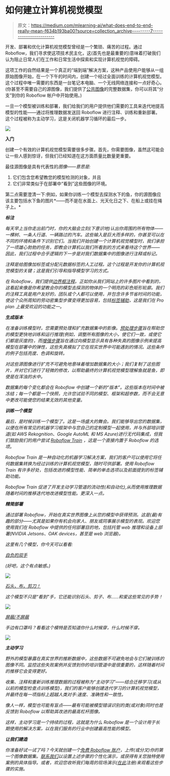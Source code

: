 # 如何建立计算机视觉模型

> 原文：<https://medium.com/mlearning-ai/what-does-end-to-end-really-mean-f634b193ba00?source=collection_archive---------7----------------------->

开发、部署和优化计算机视觉模型曾经是一个繁琐、痛苦的过程。通过 Roboflow，我们寻求使这项技术民主化，这(首先也是最重要的)意味着打破我们认为阻止日常人们在工作和日常生活中探索和实现计算机视觉的障碍。

这项工作的自然结果是一个真正的“端到端”解决方案，这种产品使用户能够从一组原始图像开始，在一个下午的时间内，创建一个经过全面训练的计算机视觉模型。这个过程中唯一需要的东西是一台笔记本电脑、一个无线网络连接和一点好奇心。(你甚至不需要自己的源图像，我们提供了[公共图像](https://public.roboflow.com/)的完整数据集，你可以将其“分支”到你的 Roboflow 帐户中开始使用。)

一旦一个模型被训练和部署，我们给我们的用户提供他们需要的工具来迭代地提高模型的性能——通过将推理数据发送回 Roboflow 进行注释、训练和重新部署。这个过程被称为主动学习，这是关闭机器学习循环的最后一步。

![](img/492ce741a686f7c2b2abf7a7dcec3465.png)

**入门**

创建一个有效的计算机视觉模型需要很多步骤。首先，你需要图像，虽然这可能会让一些人感到惊讶，但我们已经知道在这方面质量比数量更重要。

最佳源图像是具有代表性的*图像——意思是:*

1.  它们包含您希望教您的模型检测的对象，并且
2.  它们非常类似于在部署中“看到”这些图像的环境。

第二点需要澄清一下:例如，如果你训练一个模型去探测水下的鱼，你的源图像应该主要包括水下鱼的图片*——而不是在水面上、光天化日之下、在船上或挂在绳子上。*

***标注***

*每天早上当你走出前门时，你的大脑会立刻(下意识地)认出你周围的所有物体——一棵树、一条人行道、一辆路过的汽车。这些输入是巨大而多样的，你甚至可以在不同的环境和条件下识别它们。当我们开始创建一个计算机视觉模型时，我们承担了一项雄心勃勃的任务，即教会计算机以我们所看到的方式来看待这个世界——因此，我们过程中合乎逻辑的下一步是对我们数据集中的图像进行注释或标记。*

*注释是给图像加标签或分配元数据标签的人工过程。这个过程是开发你的计算机视觉模型的关键；这是我们引导和指导模型学习的方式。*

*在 Roboflow，我们提供[边界框注释](https://blog.roboflow.com/labeling/)。正如你从我们网站上的许多图片中看到的，这看起来像是你希望教会你的模型去探测的物体的一个明亮的彩色矩形轮廓。我们的注释工具是用户友好的，团队或个人都可以使用，并包含许多节省时间的功能，使这个众所周知的劳动密集型步骤变得更加容易，包括[标签辅助](https://blog.roboflow.com/announcing-label-assist/)，这是我们在 Pro plan 上最受欢迎的功能之一。*

***生成版本***

*在准备训练模型时，您需要预处理和扩充数据集中的影像。[预处理步骤](https://blog.roboflow.com/tag/preprocessing/)旨在帮助您的模型更快地训练和运行推理(例如，调整所有图像的大小，使它们一致，或使它们都是灰度的)，而[增强步骤](https://blog.roboflow.com/boosting-image-detection-performance-with-data-augmentation/)旨在通过向模型显示具有各种失真的图像示例来提高模型在部署中的弹性，这些失真模拟了它在现实世界中可能遇到的情况。这些条件的例子包括亮度、色调和旋转。*

*对这些源图像进行扩充不可避免地意味着增加数据集的大小；我们复制了这些图片，并对它们进行了轻微的修改，以帮助最终的计算机视觉模型理解鱼就是鱼，即使是在浑浊的水中。*

*数据集的每个变化都会在 Roboflow 中创建一个新的“版本”。这些版本在时间中被冻结；每一个都是一个快照，允许您试验不同的模型、框架和超参数，而不会无意中更改可能使您的结果无效的其他变量。*

***训练一个模型***

*最后，是时候训练一个模型了。这是一场盛大的舞会。我们能够导出您的数据集，以便在所有常见的机器学习框架中与您自己的定制模型一起使用，并与外部培训管道(如 AWS Rekognition、Google AutoML 和 MS Azure)进行无代码集成，但我们鼓励我们的用户尝试 [Roboflow Train](https://blog.roboflow.com/why-roboflow-train/) ，这是一个直接内置于 Roboflow 的选项。*

*Roboflow Train 是一种自动化的机器学习解决方案，我们的客户可以使用它将任何数据集转换为经过训练的计算机视觉模型，随时可供部署。使用 Roboflow Train 有许多好处，包括改进的模型性能、简单的单击选项以及前面提到的标签辅助功能。*

*Roboflow Train 促进了开发主动学习管道的流动性(和自动化),从而使用推理数据随着时间的推移迭代地改进模型性能。更深入一点。*

***精简部署***

*通过部署 Roboflow，开始在真实世界图像上从您的模型中获得预测。这是(最)有趣的部分——尤其是如果你有机会向家人、朋友或同事展示模型的表现。欢迎您使用我们在 Roboflow 中提供的任何部署目的地，包括托管 web 推理和设备上部署(NVIDIA Jetsons、OAK devices，甚至是 web 浏览器)。*

*这里有几个模型，你今天可以看看:*

*[自负的双手](https://demo.roboflow.com/egohands-public/2?publishable_key=rf_5w20VzQObTXjJhTjq6kad9ubrm33)*

*(好吧，这个有点敏感。)*

*![](img/9a970b56847b579ddd03c586a1333ec8.png)*

*[石头，布，剪刀！](https://demo.roboflow.com/rock-paper-scissors-archived/30?publishable_key=rf_CKxkuHJSXKXCWFuJ6zjgvBT6TQ72)*

*这个模型不只是“看到”手，它还能识别石头、剪子、布……和爱这些常见的手势！*

*![](img/84ab6b03f64b56af5ff6d022bfd1a83f.png)*

*[屏蔽/不屏蔽](https://demo.roboflow.com/mask-wearing-1dacu/8?publishable_key=rf_5w20VzQObTXjJhTjq6kad9ubrm33)*

*手边有口罩吗？看看这个模特是否知道你什么时候穿，什么时候不穿。*

*![](img/8c0248f6b34b8b13fd52a47d25b9b1b2.png)*

***主动学习***

*野外的模型暴露在真实世界的推断数据中，这些数据不可避免地会与它们被训练的图像不同。监控这些失败案例并反馈到你的培训管道中是很重要的，这样随着时间的推移它会变得更好。*

*收集、注释和重新训练推理数据的过程被称为“主动学习”——结合迁移学习(或从以前的模型检查点训练模型)，我们的客户能够创建迭代学习的计算机视觉模型，并最终在每一项指标上超越人类对手:速度、准确性和一致性。*

*像人一样，模型也可能有盲点——最有可能被模型错误识别的类(或对象)同时也是反馈到 Roboflow 以帮助其改进的最高杠杆图像。*

*这样，主动学习是一个持续的过程，这就是为什么 Roboflow 是一个设计用于长期使用的解决方案，以在我们服务的行业中创建最高性能的模型。*

***让我们建造***

*你准备好试一试了吗？今天就创建一个[免费 Roboflow 账户](https://app.roboflow.com/)，上传(或分叉)你的第一个图像数据集。[联系我们](https://roboflow.com/sales)以设置上述步骤的个性化演示，或获得有关您独特使用案例的具体指导。或者，欢迎您收听我们每周的现场演示([在此](https://zoom.us/webinar/register/WN_mfeyGiv6TWqPEZ2uIdOMyQ)注册)来观看这些步骤的实施。*